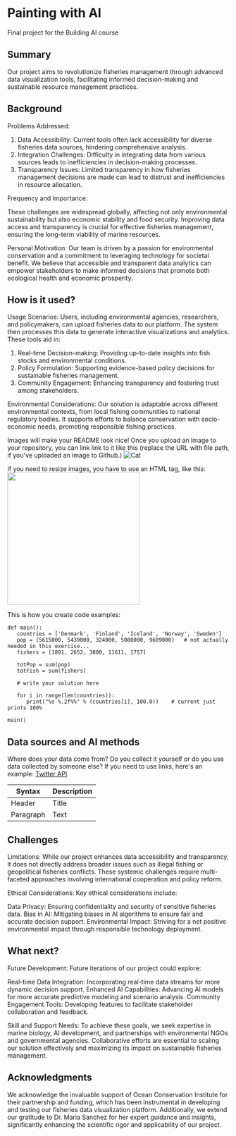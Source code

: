 
# Painting with AI

Final project for the Building AI course

## Summary

Our project aims to revolutionize fisheries management through advanced data visualization tools, facilitating informed decision-making and sustainable resource management practices.


## Background

Problems Addressed:

1. Data Accessibility: Current tools often lack accessibility for diverse fisheries data sources, hindering comprehensive analysis.
2. Integration Challenges: Difficulty in integrating data from various sources leads to inefficiencies in decision-making processes.
3. Transparency Issues: Limited transparency in how fisheries management decisions are made can lead to distrust and inefficiencies in resource allocation.
   
Frequency and Importance:

These challenges are widespread globally, affecting not only environmental sustainability but also economic stability and food security. Improving data access and transparency is crucial for effective fisheries management, ensuring the long-term viability of marine resources.

Personal Motivation:
Our team is driven by a passion for environmental conservation and a commitment to leveraging technology for societal benefit. We believe that accessible and transparent data analytics can empower stakeholders to make informed decisions that promote both ecological health and economic prosperity.

## How is it used?

Usage Scenarios:
Users, including environmental agencies, researchers, and policymakers, can upload fisheries data to our platform. The system then processes this data to generate interactive visualizations and analytics. These tools aid in:

1. Real-time Decision-making: Providing up-to-date insights into fish stocks and environmental conditions.
2. Policy Formulation: Supporting evidence-based policy decisions for sustainable fisheries management.
3. Community Engagement: Enhancing transparency and fostering trust among stakeholders.
   
Environmental Considerations:
Our solution is adaptable across different environmental contexts, from local fishing communities to national regulatory bodies. It supports efforts to balance conservation with socio-economic needs, promoting responsible fishing practices.

Images will make your README look nice!
Once you upload an image to your repository, you can link link to it like this (replace the URL with file path, if you've uploaded an image to Github.)
![Cat](https://upload.wikimedia.org/wikipedia/commons/5/5e/Sleeping_cat_on_her_back.jpg)

If you need to resize images, you have to use an HTML tag, like this:
<img src="https://upload.wikimedia.org/wikipedia/commons/5/5e/Sleeping_cat_on_her_back.jpg" width="300">

This is how you create code examples:
```
def main():
   countries = ['Denmark', 'Finland', 'Iceland', 'Norway', 'Sweden']
   pop = [5615000, 5439000, 324000, 5080000, 9609000]   # not actually needed in this exercise...
   fishers = [1891, 2652, 3800, 11611, 1757]

   totPop = sum(pop)
   totFish = sum(fishers)

   # write your solution here

   for i in range(len(countries)):
      print("%s %.2f%%" % (countries[i], 100.0))    # current just prints 100%

main()
```


## Data sources and AI methods
Where does your data come from? Do you collect it yourself or do you use data collected by someone else?
If you need to use links, here's an example:
[Twitter API](https://developer.twitter.com/en/docs)

| Syntax      | Description |
| ----------- | ----------- |
| Header      | Title       |
| Paragraph   | Text        |

## Challenges

Limitations:
While our project enhances data accessibility and transparency, it does not directly address broader issues such as illegal fishing or geopolitical fisheries conflicts. These systemic challenges require multi-faceted approaches involving international cooperation and policy reform.

Ethical Considerations:
Key ethical considerations include:

Data Privacy: Ensuring confidentiality and security of sensitive fisheries data.
Bias in AI: Mitigating biases in AI algorithms to ensure fair and accurate decision support.
Environmental Impact: Striving for a net positive environmental impact through responsible technology deployment.

## What next?

Future Development:
Future iterations of our project could explore:

Real-time Data Integration: Incorporating real-time data streams for more dynamic decision support.
Enhanced AI Capabilities: Advancing AI models for more accurate predictive modeling and scenario analysis.
Community Engagement Tools: Developing features to facilitate stakeholder collaboration and feedback.

Skill and Support Needs:
To achieve these goals, we seek expertise in marine biology, AI development, and partnerships with environmental NGOs and governmental agencies. Collaborative efforts are essential to scaling our solution effectively and maximizing its impact on sustainable fisheries management.


## Acknowledgments

We acknowledge the invaluable support of Ocean Conservation Institute for their partnership and funding, which has been instrumental in developing and testing our fisheries data visualization platform. Additionally, we extend our gratitude to Dr. Maria Sanchez for her expert guidance and insights, significantly enhancing the scientific rigor and applicability of our project.

